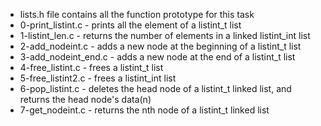 * lists.h file contains all the function prototype for this task
* 0-print_listint.c - prints all the element of a listint_t list
* 1-listint_len.c - returns the number of elements in a linked listint_int list
* 2-add_nodeint.c - adds a new node at the beginning of a listint_t list
* 3-add_nodeint_end.c - adds a new node at the end of a listint_t list
* 4-free_listint.c - frees a listint_t list
* 5-free_listint2.c - frees a listint_int list
* 6-pop_listint.c - deletes the head node of a listint_t linked list, and returns the head node's data(n)
* 7-get_nodeint.c - returns the nth node of a listint_t linked list

